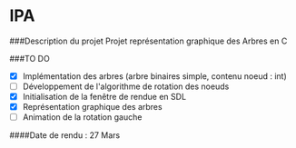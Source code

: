 IPA
===

###Description du projet
Projet représentation graphique des Arbres en C

###TO DO
- [X] Implémentation des arbres (arbre binaires simple, contenu noeud : int)
- [ ] Développement de l'algorithme de rotation des noeuds
- [X] Initialisation de la fenêtre de rendue en SDL
- [X] Représentation graphique des arbres
- [ ] Animation de la rotation gauche
 
####Date de rendu : 27 Mars
